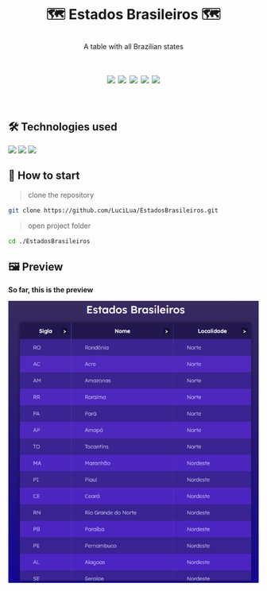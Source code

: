 # <p align="center">🗺 Estados Brasileiros 🗺</p>
<p align="center">A table with all Brazilian states</p>
<h1 align="center">
<img src="https://img.shields.io/apm/l/react?style=flat-square"> <img src="https://img.shields.io/github/stars/LuciLua/EstadosBrasileiros?style=flat-square">
<img src="https://img.shields.io/github/last-commit/LuciLua/EstadosBrasileiros?style=flat-square"> <img src="https://img.shields.io/github/commit-activity/w/LuciLua/EstadosBrasileiros?style=flat-square"> <img src="https://img.shields.io/github/languages/code-size/LuciLua/EstadosBrasileiros">

</br>
</h1>
</br>

## 🛠 Technologies used

<img src="https://img.shields.io/badge/HTML5-E34F26?style=for-the-badge&logo=html5&logoColor=white"> <img src="https://img.shields.io/badge/JavaScript-F7DF1E?style=for-the-badge&logo=javascript&logoColor=black"> <img src="https://img.shields.io/badge/css3-%231572B6.svg?style=for-the-badge&logo=css3&logoColor=white"> 


## 🚀 How to start

> clone the repository
```bash
git clone https://github.com/LuciLua/EstadosBrasileiros.git
```

> open project folder
```bash
cd ./EstadosBrasileiros
```

## 🖼 Preview

**So far, this is the preview**

<img src="./estados.png"/>
